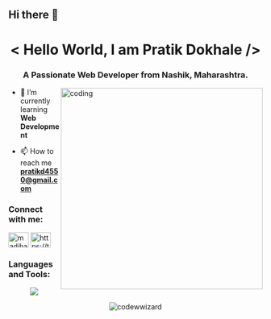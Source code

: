 ## Hi there 👋

<h1 align="center">< Hello World, I am Pratik Dokhale /></h1>
<h3 align="center">A Passionate Web Developer from Nashik, Maharashtra.</h3>
<img align="right" alt="coding" width="400" src="https://renowebdesigner.com/wp-content/uploads/2023/01/juicy-multitasking.gif"/>

- 🌱 I’m currently learning **Web Development**

- 📫 How to reach me **pratikd4550@gmail.com**

<h3 align="left">Connect with me:</h3>
<p align="left">
<a href="https://www.linkedin.com/in/pratik-dokhale-56a06122a/" target="blank"><img align="center" src="https://raw.githubusercontent.com/rahuldkjain/github-profile-readme-generator/master/src/images/icons/Social/linked-in-alt.svg" alt="madiha-mujawar-325b93202" height="30" width="40" /></a>
<a href="https://x.com/dokhale_pratik" target="blank"><img align="center" src="https://raw.githubusercontent.com/rahuldkjain/github-profile-readme-generator/master/src/images/icons/Social/twitter.svg" alt="https://twitter.com/kanavraina" height="30" width="40" /></a>

<h3 align="left">Languages and Tools:</h3>
<p align="center">
<img src="https://skillicons.dev/icons?i=java,html,css,bootstrap,dotnet,javascript,jquery,react,nextjs,nodejs,expressjs,mysql,visualstudio,vscode,git,github")
</p>


<br/>
<p align="center"> <img src="https://komarev.com/ghpvc/?username=pratik-d10&label=Profile%20views&color=0e75b6&style=flat" alt="codewwizard" /> </p>
